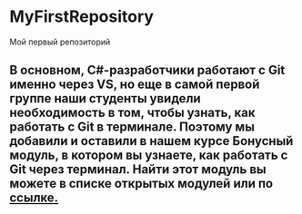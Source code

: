 # MyFirstRepository
Мой первый репозиторий
## В основном, C#-разработчики работают с Git именно через VS, но еще в самой первой группе наши студенты увидели необходимость в том, чтобы узнать, как работать с Git в терминале. Поэтому мы добавили и оставили в нашем курсе Бонусный модуль, в котором вы узнаете, как работать с Git через терминал. Найти этот модуль вы можете в списке открытых модулей или по [ссылке.](https://lms.skillfactory.ru/courses/course-v1:SkillFactory+CSHARP+2020/courseware/eb043ffc373b4d3aab2abf2816f9695a/3c797275a21c49258e370b9dab1c2d0b/1?activate_block_id=block-v1%3ASkillFactory%2BCSHARP%2B2020%2Btype%40vertical%2Bblock%405d2b68a1a5ca4f4590e2d0d1599ef6ad)
